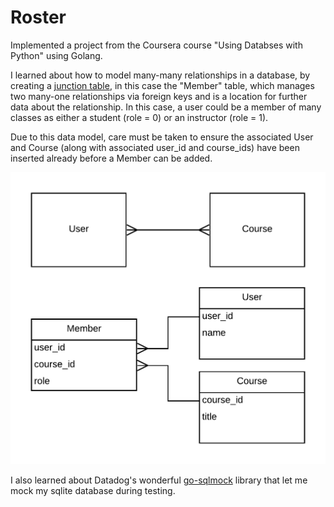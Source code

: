 # Roster

Implemented a project from the Coursera course "Using Databses with Python" using Golang.

I learned about how to model many-many relationships in a database, by creating a [junction table](https://en.wikipedia.org/wiki/Many-to-many_(data_model) ), in this case the "Member" table, which manages two many-one relationships via foreign keys and is a location for further data about the relationship. In this case, a user could be a member of many classes as either a student (role = 0) or an instructor (role = 1).

Due to this data model, care must be taken to ensure the associated User and Course (along with associated user_id and course_ids) have been inserted already before a Member can be added.

<img src="img/data_model.png" alt="Data Model 
" style="zoom:50%;" />

I also learned about Datadog's wonderful [go-sqlmock]("github.com/DATA-DOG/go-sqlmock") library that let me mock my sqlite database during testing.



